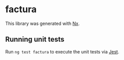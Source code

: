 # factura

This library was generated with [Nx](https://nx.dev).

## Running unit tests

Run `ng test factura` to execute the unit tests via [Jest](https://jestjs.io).
